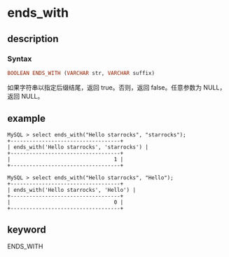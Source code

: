 # ends_with

## description

### Syntax

```Haskell
BOOLEAN ENDS_WITH (VARCHAR str, VARCHAR suffix)
```

如果字符串以指定后缀结尾，返回 true。否则，返回 false。任意参数为 NULL，返回 NULL。

## example

```Plain Text
MySQL > select ends_with("Hello starrocks", "starrocks");
+-----------------------------------+
| ends_with('Hello starrocks', 'starrocks') |
+-----------------------------------+
|                                 1 |
+-----------------------------------+

MySQL > select ends_with("Hello starrocks", "Hello");
+-----------------------------------+
| ends_with('Hello starrocks', 'Hello') |
+-----------------------------------+
|                                 0 |
+-----------------------------------+
```

## keyword

ENDS_WITH
